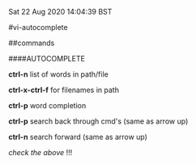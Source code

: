 Sat 22 Aug 2020 14:04:39 BST

#vi-autocomplete



##commands

####AUTOCOMPLETE

**ctrl-n** list of words in path/file

**ctrl-x-ctrl-f** for filenames in path

**ctrl-p** word completion

**ctrl-p** search back through cmd's (same as arrow up)

**ctrl-n** search forward (same as arrow up)

*check the above* !!!